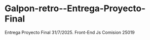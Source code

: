 # Galpon-retro--Entrega-Proyecto-Final
Entrega Proyecto Final 31/7/2025. Front-End Js Comision 25019
